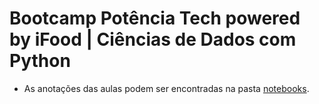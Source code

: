 # Bootcamp Potência Tech powered by iFood | Ciências de Dados com Python
- As anotações das aulas podem ser encontradas na pasta [notebooks](notebooks/).
